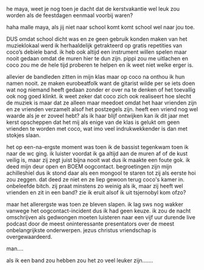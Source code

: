 he maya, weet je nog toen je dacht dat de kerstvakantie wel leuk zou worden als de feestdagen eenmaal voorbij waren?

haha malle maya, als jij niet naar school komt komt school wel naar jou toe.

DUS omdat school dicht was en ze geen gebruik konden maken van het muzieklokaal werd ik herhaaldelijk getrakteerd op gratis repetities van coco’s debiele band. ik heb ook altijd een instrument willen spelen maar nooit gedaan omdat de muren hier te dun zijn. pippi zou me uitlachen en coco zou me de hele tijd proberen te helpen en ik weet niet welke erger is.

allevier de bandleden zitten in mijn klas maar op coco na onthou ik hun namen nooit. ze maken eurobeatfolk want de gitarist wilde per se iets doen wat nog niemand heeft gedaan zonder er over na te denken of het toevallig ook nog goed klinkt. ik weet zeker dat coco zich ook realiseert hoe slecht de muziek is maar dat ze alleen maar meedoet omdat het haar vrienden zijn en ze vrienden verzamelt alsof het postzegels zijn. heeft een vriend nog wel waarde als je er zoveel hebt? als ik haar blijf ontwijken kan ik dit jaar met kerst opscheppen dat het mij als enige van de klas is gelukt om geen vrienden te worden met coco, wat imo veel indrukwekkender is dan met stokjes slaan.

het op een-na-ergste moment was toen ik de bassist tegenkwam toen ik naar de wc ging. ik luister voordat ik ga altijd aan de muren af of de kust veilig is, maar zij zegt juist bijna nooit wat dus ik maakte een foute gok. ik deed mijn deur open en BOEM oogcontact. begroetingen zijn mijn achilleshiel dus ik stond daar als een mongool te staren tot zij als eerste hoi zou zeggen. dat deed ze niet en ze liep gewoon terug coco's kamer in. onbeleefde bitch. zij praat minstens zo weinig als ik, maar zij heeft wel vrienden en zit in een band? zie ik eruit alsof ik uit tsjernobyl kom ofzo?

maar het allerergste was toen ze bleven slapen. ik lag sws nog wakker vanwege het oogcontact-incident dus ik had geen keuze. ik zou de nacht omschrijven als gedwongen moeten luisteren naar een vijf uur durende live podcast door de meest oninteressante presentators over de meest onbelangrijkste onderwerpen. jezus christus vriendschap is overgewaardeerd.

 

 

man....

 

 

als ik een band zou hebben zou het zo veel leuker zijn.......
